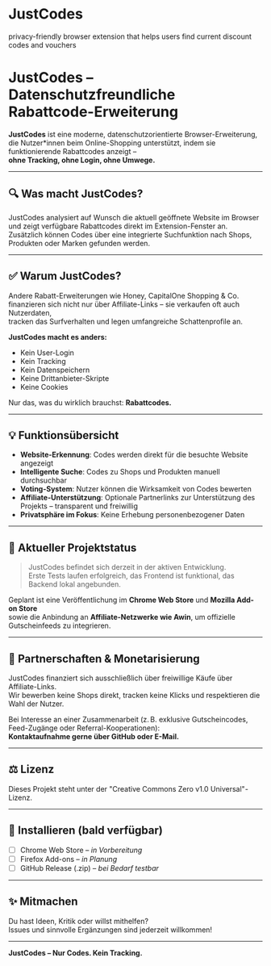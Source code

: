 # JustCodes
privacy-friendly browser extension that helps users find current discount codes and vouchers


# JustCodes – Datenschutzfreundliche Rabattcode-Erweiterung 

**JustCodes** ist eine moderne, datenschutzorientierte Browser-Erweiterung,  
die Nutzer*innen beim Online-Shopping unterstützt, indem sie funktionierende Rabattcodes anzeigt –  
**ohne Tracking, ohne Login, ohne Umwege.**

---

## 🔍 Was macht JustCodes?

JustCodes analysiert auf Wunsch die aktuell geöffnete Website im Browser  
und zeigt verfügbare Rabattcodes direkt im Extension-Fenster an.  
Zusätzlich können Codes über eine integrierte Suchfunktion nach Shops, Produkten oder Marken gefunden werden.

---

## ✅ Warum JustCodes?

Andere Rabatt-Erweiterungen wie Honey, CapitalOne Shopping & Co.  
finanzieren sich nicht nur über Affiliate-Links – sie verkaufen oft auch Nutzerdaten,  
tracken das Surfverhalten und legen umfangreiche Schattenprofile an.

**JustCodes macht es anders:**

- Kein User-Login
- Kein Tracking
- Kein Datenspeichern
- Keine Drittanbieter-Skripte
- Keine Cookies

Nur das, was du wirklich brauchst: **Rabattcodes.**

---

## 💡 Funktionsübersicht

- **Website-Erkennung**: Codes werden direkt für die besuchte Website angezeigt
- **Intelligente Suche**: Codes zu Shops und Produkten manuell durchsuchbar
- **Voting-System**: Nutzer können die Wirksamkeit von Codes bewerten
- **Affiliate-Unterstützung**: Optionale Partnerlinks zur Unterstützung des Projekts – transparent und freiwillig
- **Privatsphäre im Fokus**: Keine Erhebung personenbezogener Daten

---

## 🌱 Aktueller Projektstatus

> JustCodes befindet sich derzeit in der aktiven Entwicklung.  
> Erste Tests laufen erfolgreich, das Frontend ist funktional, das Backend lokal angebunden.

Geplant ist eine Veröffentlichung im **Chrome Web Store** und **Mozilla Add-on Store**  
sowie die Anbindung an **Affiliate-Netzwerke wie Awin**, um offizielle Gutscheinfeeds zu integrieren.

---

## 🤝 Partnerschaften & Monetarisierung

JustCodes finanziert sich ausschließlich über freiwillige Käufe über Affiliate-Links.  
Wir bewerben keine Shops direkt, tracken keine Klicks und respektieren die Wahl der Nutzer.

Bei Interesse an einer Zusammenarbeit (z. B. exklusive Gutscheincodes, Feed-Zugänge oder Referral-Kooperationen):  
**Kontaktaufnahme gerne über GitHub oder E-Mail.**

---

## ⚖️ Lizenz

Dieses Projekt steht unter der "Creative Commons Zero v1.0 Universal"- Lizenz.  

---


## 🚀 Installieren (bald verfügbar)

- [ ] Chrome Web Store – *in Vorbereitung*
- [ ] Firefox Add-ons – *in Planung*
- [ ] GitHub Release (.zip) – *bei Bedarf testbar*

---

## ✨ Mitmachen

Du hast Ideen, Kritik oder willst mithelfen?  
Issues und sinnvolle Ergänzungen sind jederzeit willkommen!

---

**JustCodes – Nur Codes. Kein Tracking.**
